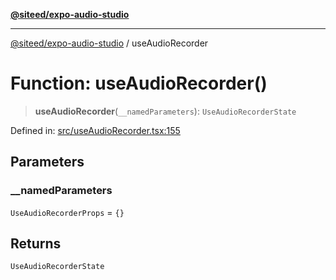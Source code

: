 [**@siteed/expo-audio-studio**](../README.md)

***

[@siteed/expo-audio-studio](../README.md) / useAudioRecorder

# Function: useAudioRecorder()

> **useAudioRecorder**(`__namedParameters`): `UseAudioRecorderState`

Defined in: [src/useAudioRecorder.tsx:155](https://github.com/deeeed/expo-audio-stream/blob/bb8418f2156d531377247a6d4095112560ff975f/packages/expo-audio-studio/src/useAudioRecorder.tsx#L155)

## Parameters

### \_\_namedParameters

`UseAudioRecorderProps` = `{}`

## Returns

`UseAudioRecorderState`
